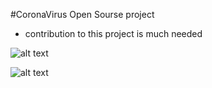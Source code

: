 #CoronaVirus Open Sourse project
- contribution to this project is much needed


![alt text](https://github.com/Arbazbms/coronaVirus-Open-Sourse-Project/blob/master/images/1.jpg)

![alt text](https://github.com/Arbazbms/coronaVirus-Open-Sourse-Project/blob/master/images/2.jpg)

